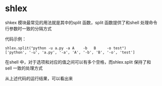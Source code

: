 # shlex

shkex 模块最常见的用法就是其中的split 函数，split 函数提供了和shell 处理命令行参数时一致的分隔方式

代码示例：

```text
shlex.split("python -u a.py -a A    -b   B     -o test")
['python', '-u', 'a.py', '-a', 'A', '-b', 'B', '-o', 'test']
```

在shell 中，对于选项和对应的值之间可以有多个空格，而shlex.split 保持了和sell 一致的处理方式

从上述代码的运行结果，可以看出来

